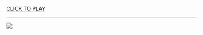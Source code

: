 
<a href="https://premium76.site?title=pool_games_unblocked_games&ref=13M">CLICK TO PLAY</a></h3>
<hr>

<a href="https://premium76.site?title=pool_games_unblocked_games&ref=13M"><img src="https://clearcache.store/games.png"></a>


